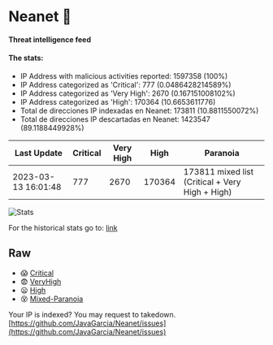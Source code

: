 # Neanet :hocho:
#### Threat intelligence feed
#### The stats:

- IP Address with malicious activities reported: 1597358 (100%)
- IP Address categorized as 'Critical':  777 (0.0486428214589%)
- IP Address categorized as 'Very High':  2670 (0.167151008102%)
- IP Address categorized as 'High':  170364 (10.6653611776)
- Total de direcciones IP indexadas en Neanet:  173811 (10.8811550072%)
- Total de direcciones IP descartadas en Neanet:  1423547 (89.1188449928%)

| Last Update | Critical | Very High | High | Paranoia |
| --- | --- | --- | --- | --- |
| 2023-03-13 16:01:48 | 777 | 2670 | 170364 | 173811 mixed list (Critical + Very High + High)|

![Stats](https://docs.google.com/spreadsheets/d/e/2PACX-1vSnaNMIXVabIpDJjufMlzH7poXnshF3mgd8Is1g9ytUEzVsP5my4Trn8f-xkoLLQ38xpL3HtmUexLo6/pubchart?oid=501124687&format=image)

For the historical stats go to: [link](/stats.csv)
## Raw
- :scream: [Critical](https://raw.githubusercontent.com/JavaGarcia/Neanet/master/blacklists/neanet_critical.txt)
- :fearful: [VeryHigh](https://raw.githubusercontent.com/JavaGarcia/Neanet/master/blacklists/neanet_veryHigh.txtt)
- :frowning: [High](https://raw.githubusercontent.com/JavaGarcia/Neanet/master/blacklists/neanet_high.txt)
- :dizzy_face: [Mixed-Paranoia](https://raw.githubusercontent.com/JavaGarcia/Neanet/master/blacklists/neanet_all.txt)


Your IP is indexed? You may request to takedown. [https://github.com/JavaGarcia/Neanet/issues](https://github.com/JavaGarcia/Neanet/issues)











































































































































































































































































































































































































































































































































































































































































































































































































































































































































































































































































































































































































































































































































































































































































































































































































































































































































































































































































































































































































































































































































































































































































































































































































































































































































































































































































































































































































































































































































































































































































































































































































































































































































































































































































































































































































































































































































































































































































































































































































































































































































































































































































































































































































































































































































































































































































































































































































































































































































































































































































































































































































































































































































































































































































































































































































































































































































































































































































































































































































































































































































































































































































































































































































































































































































































































































































































































































































































































































































































































































































































































































































































































































































































































































































































































































































































































































































































































































































































































































































































































































































































































































































































































































































































































































































































































































































































































































































































































































































































































































































































































































































































































































































































































































































































































































































































































































































































































































































































































































































































